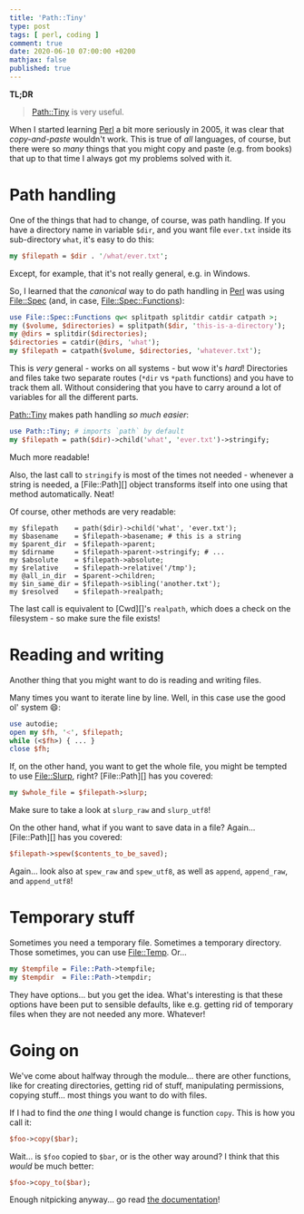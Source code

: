 ```yaml
---
title: 'Path::Tiny'
type: post
tags: [ perl, coding ]
comment: true
date: 2020-06-10 07:00:00 +0200
mathjax: false
published: true
---
```


**TL;DR**

> [Path::Tiny][] is very useful.

When I started learning [Perl][] a bit more seriously in 2005, it was
clear that *copy-and-paste* wouldn't work. This is true of *all*
languages, of course, but there were so *many* things that you might
copy and paste (e.g. from books) that up to that time I always got my
problems solved with it.

# Path handling

One of the things that had to change, of course, was path handling. If
you have a directory name in variable `$dir`, and you want file
`ever.txt` inside its sub-directory `what`, it's easy to do this:

```perl
my $filepath = $dir . '/what/ever.txt';
```

Except, for example, that it's not really general, e.g. in Windows.

So, I learned that the *canonical* way to do path handling in [Perl][]
was using [File::Spec][] (and, in case, [File::Spec::Functions][]):

```perl
use File::Spec::Functions qw< splitpath splitdir catdir catpath >;
my ($volume, $directories) = splitpath($dir, 'this-is-a-directory');
my @dirs = splitdir($directories);
$directories = catdir(@dirs, 'what');
my $filepath = catpath($volume, $directories, 'whatever.txt');
```

This is *very* general - works on all systems - but wow it's *hard*!
Directories and files take two separate routes (`*dir` vs `*path`
functions) and you have to track them all. Without considering that you
have to carry around a lot of variables for all the different parts.

[Path::Tiny][] makes path handling *so much easier*:

```perl
use Path::Tiny; # imports `path` by default
my $filepath = path($dir)->child('what', 'ever.txt')->stringify;
```

Much more readable!

Also, the last call to `stringify` is most of the times not needed -
whenever a string is needed, a [File::Path][] object transforms itself
into one using that method automatically. Neat!

Of course, other methods are very readable:

```
my $filepath    = path($dir)->child('what', 'ever.txt');
my $basename    = $filepath->basename; # this is a string
my $parent_dir  = $filepath->parent;
my $dirname     = $filepath->parent->stringify; # ...
my $absolute    = $filepath->absolute;
my $relative    = $filepath->relative('/tmp');
my @all_in_dir  = $parent->children;
my $in_same_dir = $filepath->sibling('another.txt');
my $resolved    = $filepath->realpath;
```

The last call is equivalent to [Cwd][]'s `realpath`, which does a check
on the filesystem - so make sure the file exists!


# Reading and writing

Another thing that you might want to do is reading and writing files.

Many times you want to iterate line by line. Well, in this case use the
good ol' system 😄:

```perl
use autodie;
open my $fh, '<', $filepath;
while (<$fh>) { ... }
close $fh;
```

If, on the other hand, you want to get the whole file, you might be
tempted to use [File::Slurp][], right? [File::Path][] has you covered:

```perl
my $whole_file = $filepath->slurp;
```

Make sure to take a look at `slurp_raw` and `slurp_utf8`!

On the other hand, what if you want to save data in a file? Again...
[File::Path][] has you covered:

```perl
$filepath->spew($contents_to_be_saved);
```

Again... look also at `spew_raw` and `spew_utf8`, as well as `append`,
`append_raw`, and `append_utf8`!


# Temporary stuff

Sometimes you need a temporary file. Sometimes a temporary directory.
Those sometimes, you can use [File::Temp][]. Or...

```perl
my $tempfile = File::Path->tempfile;
my $tempdir  = File::Path->tempdir;
```

They have options... but you get the idea. What's interesting is that
these options have been put to sensible defaults, like e.g. getting rid
of temporary files when they are not needed any more. Whatever!


# Going on

We've come about halfway through the module... there are other
functions, like for creating directories, getting rid of stuff,
manipulating permissions, copying stuff... most things you want to do
with files.

If I had to find the *one* thing I would change is function `copy`. This
is how you call it:

```perl
$foo->copy($bar);
```

Wait... is `$foo` copied to `$bar`, or is the other way around? I think
that this *would* be much better:

```perl
$foo->copy_to($bar);
```

Enough nitpicking anyway... go read [the documentation][Path::Tiny]!



[Perl]: https://www.perl.org/
[Path::Tiny]: https://metacpan.org/pod/Path::Tiny
[File::Spec]: https://metacpan.org/pod/File::Spec
[File::Spec::Functions]: https://metacpan.org/pod/File::Spec::Functions
[File::Slurp]: https://metacpan.org/pod/File::Slurp
[File::Temp]: https://metacpan.org/pod/File::Temp
